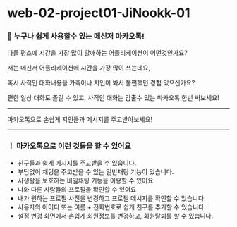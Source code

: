 # web-02-project01-JiNookk-01

### 💬 누구나 쉽게 사용할수 있는 메신저 마카오톡!

다들 평소에 시간을 가장 많이 할애하는 어플리케이션이 어떤것인가요?

저는 메신저 어플리케이션에 시간을 가장 많이 쓰는데요,

혹시 사적인 대화내용을 가족이나 지인이 봐서 불편했던 경험 있으신가요?

편한 일상 대화도 즐길 수 있고, 사적인 대화는 감출수 있는 마카오톡 한번 써보세요!

------

마카오톡으로 손쉽게 지인들과 메시지를 주고받아보세요!

-----

### ！ 마카오톡으로 이런 것들을 할 수 있어요

- 친구들과 쉽게 메시지를 주고받을 수 있습니다.
- 부담없이 채팅을 주고받을 수 있는 일반채팅 기능이 있습니다.
- 사생활을 보호하는 비밀채팅 기능을 이용할 수 있어요.
- 나와 다른 사람들의 프로필을 확인할 수 있어요
- 내가 원하는 프로필 사진을 변경하고 프로필 메시지를 확인할 수 있습니다.
- 사용자의 아이디 또는 이름 + 전화번호로 쉽게 친구를 추가할 수 있습니다.
- 설정 변경 화면에서 손쉽게 회원정보를 변경하고, 회원탈퇴를 할 수 있습니다.